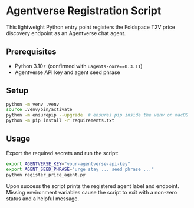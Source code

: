 # Agentverse Registration Script

This lightweight Python entry point registers the Foldspace T2V price discovery endpoint as an Agentverse chat agent.

## Prerequisites
- Python 3.10+ (confirmed with `uagents-core==0.3.11`)
- Agentverse API key and agent seed phrase

## Setup
```bash
python -m venv .venv
source .venv/bin/activate
python -m ensurepip --upgrade  # ensures pip inside the venv on macOS
python -m pip install -r requirements.txt
```

## Usage
Export the required secrets and run the script:
```bash
export AGENTVERSE_KEY="your-agentverse-api-key"
export AGENT_SEED_PHRASE="urge stay ... seed phrase ..."
python register_price_agent.py
```

Upon success the script prints the registered agent label and endpoint. Missing environment variables cause the script to exit with a non-zero status and a helpful message.
